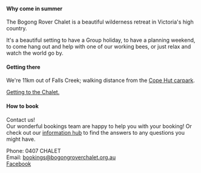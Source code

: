 #### Why come in summer

<div>
  <p>
    The Bogong Rover Chalet is a beautiful wilderness retreat in Victoria's high
    country.
  </p>
  <p>
    It's a beautiful setting to have a Group holiday, to have a planning
    weekend, to come hang out and help with one of our working bees, or just
    relax and watch the world go by.
  </p>
</div>

#### Getting there

We're 11km out of Falls Creek; walking distance from the [Cope Hut
carpark](#INFO_COPE_CARPARK).

[Getting to the Chalet.](#INFO_GETTING_THERE)

#### How to book

<div><!-- TODO shorten/tighten this? -->
  <p>
    Contact us!<br>
    Our wonderful bookings team are happy to help you with your booking! Or
    check out our <a href='#TODO'>information hub</a> to find the answers to any
    questions you might have.
  </p>
  <div>Phone: 0407 CHALET</div>
  <div>Email: <a href='mailto:bookings@bogongroverchalet.org.au'>bookings@bogongroverchalet.org.au</a></div>
  <div><a href='https://www.facebook.com/BogongRoverChalet'>Facebook</a></div>
</div>

